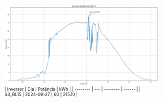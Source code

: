 ![My Image](27_09_2024-S3_BL15.png)
| Inversor | Dia | Potência | kWh    |
| -------- | --- | -------- | ------ |
| S3_BL15       | 2024-09-27  | 60       | 215.10 |